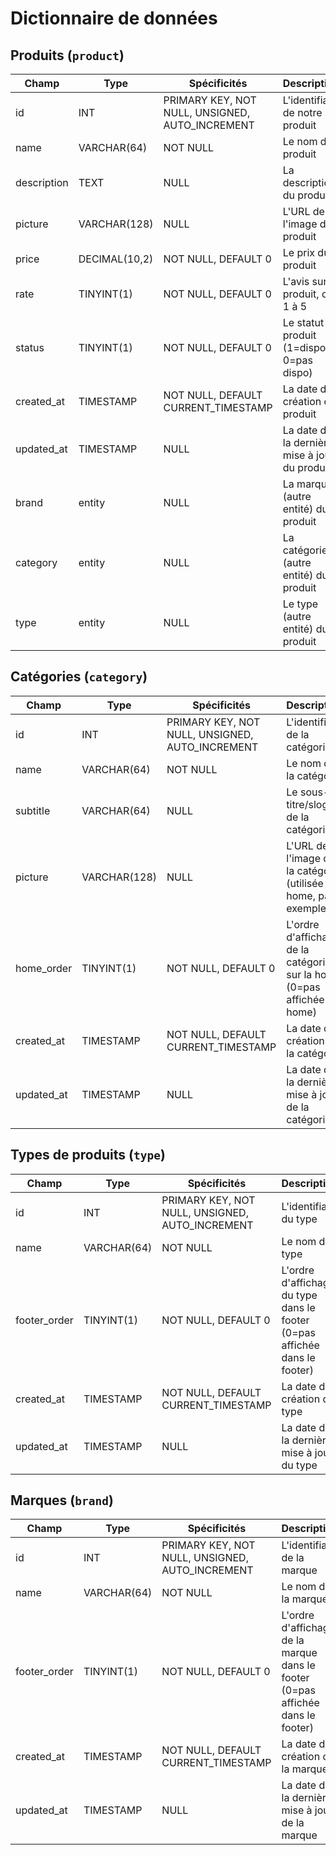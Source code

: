 # Dictionnaire de données

## Produits (`product`)

|Champ|Type|Spécificités|Description|
|-|-|-|-|
|id|INT|PRIMARY KEY, NOT NULL, UNSIGNED, AUTO_INCREMENT|L'identifiant de notre produit|
|name|VARCHAR(64)|NOT NULL|Le nom du produit|
|description|TEXT|NULL|La description du produit|
|picture|VARCHAR(128)|NULL|L'URL de l'image du produit|
|price|DECIMAL(10,2)|NOT NULL, DEFAULT 0|Le prix du produit|
|rate|TINYINT(1)|NOT NULL, DEFAULT 0|L'avis sur le produit, de 1 à 5|
|status|TINYINT(1)|NOT NULL, DEFAULT 0|Le statut du produit (1=dispo, 0=pas dispo)|
|created_at|TIMESTAMP|NOT NULL, DEFAULT CURRENT_TIMESTAMP|La date de création du produit|
|updated_at|TIMESTAMP|NULL|La date de la dernière mise à jour du produit|
|brand|entity|NULL|La marque (autre entité) du produit|
|category|entity|NULL|La catégorie (autre entité) du produit|
|type|entity|NULL|Le type (autre entité) du produit|

## Catégories (`category`)

|Champ|Type|Spécificités|Description|
|-|-|-|-|
|id|INT|PRIMARY KEY, NOT NULL, UNSIGNED, AUTO_INCREMENT|L'identifiant de la catégorie|
|name|VARCHAR(64)|NOT NULL|Le nom de la catégorie|
|subtitle|VARCHAR(64)|NULL|Le sous-titre/slogan de la catégorie|
|picture|VARCHAR(128)|NULL|L'URL de l'image de la catégorie (utilisée en home, par exemple)|
|home_order|TINYINT(1)|NOT NULL, DEFAULT 0|L'ordre d'affichage de la catégorie sur la home (0=pas affichée en home)|
|created_at|TIMESTAMP|NOT NULL, DEFAULT CURRENT_TIMESTAMP|La date de création de la catégorie|
|updated_at|TIMESTAMP|NULL|La date de la dernière mise à jour de la catégorie|

## Types de produits (`type`)

|Champ|Type|Spécificités|Description|
|-|-|-|-|
|id|INT|PRIMARY KEY, NOT NULL, UNSIGNED, AUTO_INCREMENT|L'identifiant du type|
|name|VARCHAR(64)|NOT NULL|Le nom du type|
|footer_order|TINYINT(1)|NOT NULL, DEFAULT 0|L'ordre d'affichage du type dans le footer (0=pas affichée dans le footer)|
|created_at|TIMESTAMP|NOT NULL, DEFAULT CURRENT_TIMESTAMP|La date de création du type|
|updated_at|TIMESTAMP|NULL|La date de la dernière mise à jour du type|

## Marques (`brand`)

|Champ|Type|Spécificités|Description|
|-|-|-|-|
|id|INT|PRIMARY KEY, NOT NULL, UNSIGNED, AUTO_INCREMENT|L'identifiant de la marque|
|name|VARCHAR(64)|NOT NULL|Le nom de la marque|
|footer_order|TINYINT(1)|NOT NULL, DEFAULT 0|L'ordre d'affichage de la marque dans le footer (0=pas affichée dans le footer)|
|created_at|TIMESTAMP|NOT NULL, DEFAULT CURRENT_TIMESTAMP|La date de création de la marque|
|updated_at|TIMESTAMP|NULL|La date de la dernière mise à jour de la marque|